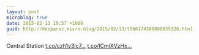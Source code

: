 ```yaml
---
layout: post
microblog: true
date: 2015-02-13 19:57 +1000
guid: http://desparoz.micro.blog/2015/02/13/t566174380888035328.html
---
```

Central Station [t.co/czh1v3Ic7...](http://t.co/czh1v3Ic7X) [t.co/lCmiXVzHx...](http://t.co/lCmiXVzHxI)
